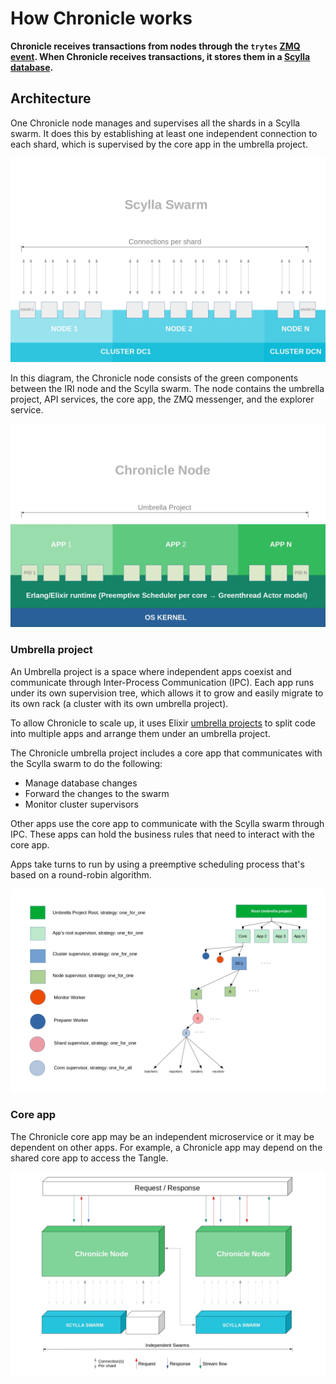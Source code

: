 # How Chronicle works

**Chronicle receives transactions from nodes through the `trytes` [ZMQ event](root://iri/1.0/references/zmq-events.md). When Chronicle receives transactions, it stores them in a [Scylla database](https://www.scylladb.com/).**

## Architecture

One Chronicle node manages and supervises all the shards in a Scylla swarm. It does this by establishing at least one independent connection to each shard, which is supervised by the core app in the umbrella project.

![Scylla swarm](images/scylla-swarm.jpg)

In this diagram, the Chronicle node consists of the green components between the IRI node and the Scylla swarm. The node contains the umbrella project, API services, the core app, the ZMQ messenger, and the explorer service.

![Chronicle node architecture](images/chronicle-node.jpg)

### Umbrella project

An Umbrella project is a space where independent apps coexist and communicate through Inter-Process Communication (IPC). Each app runs under its own supervision tree, which allows it to grow and easily migrate to its own rack (a cluster with its own umbrella project).

To allow Chronicle to scale up, it uses Elixir [umbrella projects](https://elixir-lang.org/getting-started/mix-otp/dependencies-and-umbrella-projects.html#umbrella-projects) to split code into multiple apps and arrange them under an umbrella project.

The Chronicle umbrella project includes a core app that communicates with the Scylla swarm to do the following:

- Manage database changes
- Forward the changes to the swarm
- Monitor cluster supervisors

Other apps use the core app to communicate with the Scylla swarm through IPC. These apps can hold the business rules that need to interact with the core app.

Apps take turns to run by using a preemptive scheduling process that's based on a round-robin algorithm.

![Umbrella project](images/umbrella-project.png)

### Core app

The Chronicle core app may be an independent microservice or it may be dependent on other apps. For example, a Chronicle app may depend on the shared core app to access the Tangle.

![Data flow in Chronicle](images/dataflow.png)